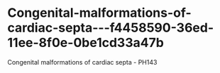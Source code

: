# Congenital-malformations-of-cardiac-septa---f4458590-36ed-11ee-8f0e-0be1cd33a47b
Congenital malformations of cardiac septa - PH143
